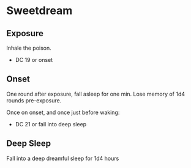 # Sweetdream

## Exposure

Inhale the poison.

- DC 19 or onset

## Onset

One round after exposure, fall asleep for one min.
Lose memory of 1d4 rounds pre-exposure.

Once on onset, and once just before waking:
- DC 21 or fall into deep sleep

## Deep Sleep

Fall into a deep dreamful sleep for 1d4 hours
